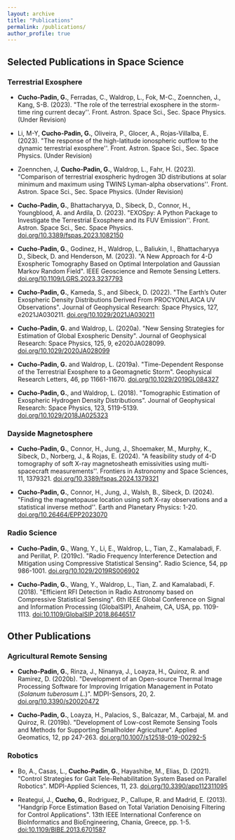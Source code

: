 ```yaml
---
layout: archive
title: "Publications"
permalink: /publications/
author_profile: true
---
```


## Selected Publications in Space Science

### Terrestrial Exosphere

* **Cucho-Padin, G.**, Ferradas, C., Waldrop, L., Fok, M-C., Zoennchen, J., Kang, S-B. (2023). "The role of the terrestrial exosphere in the storm-time ring current decay''. Front. Astron. Space Sci., Sec. Space Physics. (Under Revision)

* Li, M-Y, **Cucho-Padin, G.**, Oliveira, P., Glocer, A., Rojas-Villalba, E. (2023). "The response of the high-latitude ionospheric
outflow to the dynamic terrestrial exosphere''. Front. Astron. Space Sci., Sec. Space Physics. (Under Revision)

* Zoennchen, J, **Cucho-Padin, G.**, Waldrop, L., Fahr, H. (2023). "Comparison of terrestrial exospheric hydrogen 3D distributions at solar minimum and maximum using TWINS Lyman-alpha observations''. Front. Astron. Space Sci., Sec. Space Physics. (Under Revision)

* **Cucho-Padin, G.**, Bhattacharyya, D., Sibeck, D., Connor, H., Youngblood, A. and Ardila, D. (2023). "EXOSpy: A Python Package to Investigate the Terrestrial Exosphere and its FUV Emission''. Front. Astron. Space Sci., Sec. Space Physics. [doi.org/10.3389/fspas.2023.1082150](https://www.frontiersin.org/articles/10.3389/fspas.2023.1082150/abstract)

* **Cucho-Padin, G.**,  Godinez, H., Waldrop, L., Baliukin, I., Bhattacharyya D., Sibeck, D. and Henderson, M. (2023). "A New Approach for 4-D Exospheric Tomography Based on Optimal Interpolation and Gaussian Markov Random Field". IEEE Geoscience and Remote Sensing Letters. [doi.org/10.1109/LGRS.2023.3237793](https://doi.org/10.1109/LGRS.2023.3237793)

* **Cucho-Padin, G.**,  Kameda, S., and Sibeck, D. (2022). "The Earth’s Outer Exospheric Density Distributions Derived From PROCYON/LAICA UV Observations". Journal of Geophysical Research: Space Physics, 127, e2021JA030211. [doi.org/10.1029/2021JA030211](https://doi.org/10.1029/2021JA030211)

* **Cucho-Padin, G.** and  Waldrop, L. (2020a). "New Sensing Strategies for Estimation of Global Exospheric Density". Journal of Geophysical Research: Space Physics, 125, 9, e2020JA028099. [doi.org/10.1029/2020JA028099](https://doi.org/10.1029/2020JA028099)

* **Cucho-Padin, G.** and  Waldrop, L. (2019a). "Time-Dependent Response of the Terrestrial Exosphere to a Geomagnetic Storm". Geophysical Research Letters, 46, pp 11661-11670. [doi.org/10.1029/2019GL084327](https://doi.org/10.1029/2019GL084327)

* **Cucho-Padin, G.**, and  Waldrop, L. (2018). "Tomographic Estimation of Exospheric Hydrogen Density Distributions". Journal of Geophysical Research: Space Physics, 123, 5119-5139. [doi.org/10.1029/2018JA025323](https://doi.org/10.1029/2018JA025323)

### Dayside Magnetosphere

* **Cucho-Padin, G.**, Connor, H., Jung, J., Shoemaker, M., Murphy, K., Sibeck, D., Norberg, J., & Rojas, E. (2024). "A feasibility study of 4-D tomography of soft X-ray magnetosheath emissivities using multi-spacecraft measurements''. Frontiers in Astronomy and Space Sciences, 11, 1379321. [doi.org/10.3389/fspas.2024.1379321](https://doi.org/10.3389/fspas.2024.1379321)  
  
* **Cucho-Padin, G.**, Connor, H., Jung, J., Walsh, B., Sibeck, D. (2024). "Finding the magnetopause location using soft X-ray observations and a statistical inverse method''. Earth and Planetary Physics: 1-20. [doi.org/10.26464/EPP2023070](https://www.eppcgs.org/en/article/doi/10.26464/epp2023070)

### Radio Science

* **Cucho-Padin, G.**, Wang, Y., Li, E., Waldrop, L., Tian, Z., Kamalabadi, F. and Perillat, P. (2019c).
"Radio Frequency Interference Detection and Mitigation using Compressive Statistical Sensing". Radio Science, 54, pp 986-1001. [doi.org/10.1029/2019RS006902](https://doi.org/10.1029/2019RS006902)

* **Cucho-Padin, G.**, Wang, Y., Waldrop, L., Tian, Z. and Kamalabadi, F. (2018). "Efficient RFI Detection in Radio Astronomy based on Compressive Statistical Sensing". 6th IEEE Global Conference on Signal and Information Processing (GlobalSIP), Anaheim, CA, USA, pp. 1109-1113. [doi:10.1109/GlobalSIP.2018.8646517](https://doi.org/10.1109/GlobalSIP.2018.8646517)

## Other Publications

### Agricultural Remote Sensing
* **Cucho-Padin, G.**, Rinza, J., Ninanya, J., Loayza, H., Quiroz, R. and  Ramirez, D. (2020b). "Development of an Open-source Thermal Image Processing Software for Improving Irrigation Management in Potato (_Solanum tuberosum L._)". MDPI-Sensors, 20, 2. [doi.org/10.3390/s20020472](https://doi.org/10.3390/s20020472)

* **Cucho-Padin, G.**, Loayza, H., Palacios, S., Balcazar, M., Carbajal, M. and Quiroz, R. (2019b). "Development of Low-cost Remote Sensing Tools and Methods for Supporting Smallholder Agriculture". Applied Geomatics, 12, pp 247-263. [doi.org/10.1007/s12518-019-00292-5](https://doi.org/10.1007/s12518-019-00292-5)

### Robotics
* Bo, A., Casas, L., **Cucho-Padin, G.**, Hayashibe, M., Elias, D. (2021). "Control Strategies for Gait Tele-Rehabilitation System Based on Parallel Robotics". MDPI-Applied Sciences, 11, 23. [doi.org/10.3390/app112311095](https://doi.org/10.3390/app112311095)

* Reategui, J., **Cucho, G.**, Rodriguez, P., Callupe, R. and Madrid, E. (2013). "Handgrip Force Estimation Based on Total Variation Denoising Filtering for Control Applications". 13th IEEE International Conference on BioInformatics and BioEngineering, Chania, Greece, pp. 1-5. [doi:10.1109/BIBE.2013.6701587](https://doi.org/10.1109/BIBE.2013.6701587)


